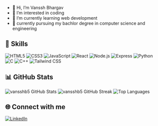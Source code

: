 - 👋 Hi, I’m Vanssh Bhargav
- 👀 I’m interested in coding
- 🌱 I’m currently learning web development
- 📖 currently pursuing my bachlor degree in computer science and engineering
## 🚀 Skills

<p align="left">
  <img src="https://img.shields.io/badge/HTML5-E34F26?style=for-the-badge&logo=html5&logoColor=white" alt="HTML5" />
  <img src="https://img.shields.io/badge/CSS3-1572B6?style=for-the-badge&logo=css3&logoColor=white" alt="CSS3" />
  <img src="https://img.shields.io/badge/JavaScript-F7DF1E?style=for-the-badge&logo=javascript&logoColor=black" alt="JavaScript" />
  <img src="https://img.shields.io/badge/React-20232A?style=for-the-badge&logo=react&logoColor=61DAFB" alt="React" />
  <img src="https://img.shields.io/badge/Node.js-339933?style=for-the-badge&logo=nodedotjs&logoColor=white" alt="Node.js" />
  <img src="https://img.shields.io/badge/Express-000000?style=for-the-badge&logo=express&logoColor=white" alt="Express" />
  <img src="https://img.shields.io/badge/Python-3776AB?style=for-the-badge&logo=python&logoColor=white" alt="Python" />
  <img src="https://img.shields.io/badge/C-00599C?style=for-the-badge&logo=c&logoColor=white" alt="C" />
  <img src="https://img.shields.io/badge/C++-00599C?style=for-the-badge&logo=cplusplus&logoColor=white" alt="C++" />
  <img src="https://img.shields.io/badge/TailwindCSS-06B6D4?style=for-the-badge&logo=tailwindcss&logoColor=white" alt="Tailwind CSS" />
</p>

## 📊 GitHub Stats

<p align="left">
  <img src="https://github-readme-stats.vercel.app/api?username=vansshb5&show_icons=true&theme=radical" alt="vansshb5 GitHub Stats" />
  <img src="https://github-readme-streak-stats.herokuapp.com/?user=vansshb5&theme=radical" alt="vansshb5 GitHub Streak" />
  <img src="https://github-readme-stats.vercel.app/api/top-langs/?username=vansshb5&layout=compact&theme=radical" alt="Top Languages" />
</p>

## 🌐 Connect with me
[![LinkedIn](https://img.shields.io/badge/LinkedIn-blue?style=for-the-badge&logo=linkedin)](https://www.linkedin.com/in/vanssh-bhargav-5bb51a319/)



<!---
vansshb5/vansshb5 is a ✨ special ✨ repository because its `README.md` (this file) appears on your GitHub profile.
You can click the Preview link to take a look at your changes.
--->
